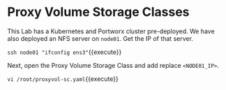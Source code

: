 # Proxy Volume Storage Classes

This Lab has a Kubernetes and Portworx cluster pre-deployed. We have also deployed an NFS server on `node01`. Get the IP of that server.

```ssh node01 "ifconfig ens3"```{{execute}}

Next, open the Proxy Volume Storage Class and add replace `<NODE01_IP>`.

```vi /root/proxyvol-sc.yaml```{{execute}}